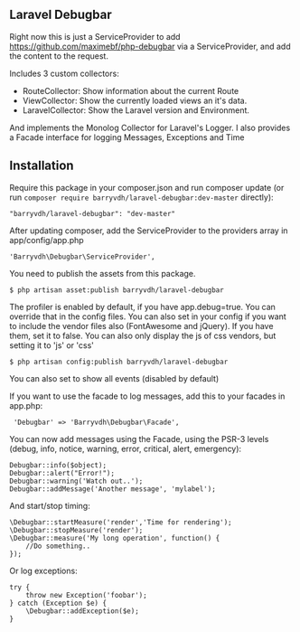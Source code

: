 ## Laravel Debugbar

Right now this is just a ServiceProvider to add https://github.com/maximebf/php-debugbar via a ServiceProvider, and add the content to the request.

Includes 3 custom collectors:
 - RouteCollector: Show information about the current Route
 - ViewCollector: Show the currently loaded views an it's data.
 - LaravelCollector: Show the Laravel version and Environment.

And implements the Monolog Collector for Laravel's Logger.
I also provides a Facade interface for logging Messages, Exceptions and Time

## Installation

Require this package in your composer.json and run composer update (or run `composer require barryvdh/laravel-debugbar:dev-master` directly):

    "barryvdh/laravel-debugbar": "dev-master"

After updating composer, add the ServiceProvider to the providers array in app/config/app.php

    'Barryvdh\Debugbar\ServiceProvider',

You need to publish the assets from this package.

    $ php artisan asset:publish barryvdh/laravel-debugbar

The profiler is enabled by default, if you have app.debug=true. You can override that in the config files.
You can also set in your config if you want to include the vendor files also (FontAwesome and jQuery). If you have them, set it to false.
You can also only display the js of css vendors, but setting it to 'js' or 'css'

    $ php artisan config:publish barryvdh/laravel-debugbar

You can also set to show all events (disabled by default)

If you want to use the facade to log messages, add this to your facades in app.php:

     'Debugbar' => 'Barryvdh\Debugbar\Facade',

You can now add messages using the Facade, using the PSR-3 levels (debug, info, notice, warning, error, critical, alert, emergency):

    Debugbar::info($object);
    Debugbar::alert("Error!");
    Debugbar::warning('Watch out..');
    Debugbar::addMessage('Another message', 'mylabel');

And start/stop timing:

    \Debugbar::startMeasure('render','Time for rendering');
    \Debugbar::stopMeasure('render');
    \Debugbar::measure('My long operation', function() {
        //Do something..
    });

Or log exceptions:

    try {
        throw new Exception('foobar');
    } catch (Exception $e) {
        \Debugbar::addException($e);
    }